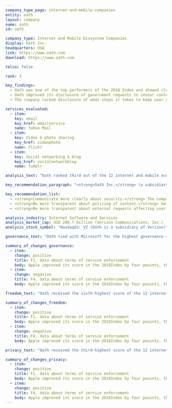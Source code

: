 ```yaml
---
company_type_page: internet-and-mobile-companies
entity: oath
layout: company
name: oath
id: oath

company_type: Internet and Mobile Ecosystem Companies
display: Oath Inc.
headquarters: USA
link: https://www.oath.com
download: https://www.oath.com

telco: false

rank: 3

key_findings:
  - Oath was one of the top performers of the 2018 Index and showed clear commitments to respect freedom of expression and privacy.
  - Oath improved its disclosure of government requests to censor content and hand over user data, and clarified options users have to opt out of targeted advertising.
  - The company lacked disclosure of what steps it takes to keep user data secure, including how it handles data breaches.

services_evaluated:
  - item:
    key: email
    key_href: emailservice
    name: Yahoo Mail
  - item:
    key: Video & photo sharing
    key_href: videophoto
    name: Flickr
  - item:
    key: Social networking & blog
    key_href: socialnetworkblog
    name: Tumblr

analysis_text: "Oath ranked third out of the 12 internet and mobile ecosystem companies evaluated, behind Google and Microsoft. A member of the Global Network Initiative (GNI), Oath has continued to implement many of the human rights commitments and policies previously established by Yahoo, following Verizon’s acquisition of Yahoo and the establishment of Oath in June 2017. The company made several improvements in the 2018 Index, including incorporating Tumblr into Oath’s more detailed transparency reporting. While Oath disclosed a strong commitment to respect human rights at the governance level, it could still improve its disclosure of key policies affecting users’ freedom of expression and privacy. It could be more transparent about how it polices content on its services and could be more clear about its security practices. Oath disclosed less data than all other U.S. internet and mobile ecosystem companies about the government and private requests it received for user information. <a href=\"https://www.congress.gov/bill/114th-congress/house-bill/2048\" target=\"_blank\">U.S. law prohibits companies</a> from disclosing exact numbers of government requests for stored and real-time user information they receive, which prevented Oath from being fully transparent in that area."

key_recommendation_paragraph: "<strong>Oath Inc.</strong> (a subsidiary of Verizon Communications) provides a range of communication, sharing, and information and content services. Following the acquisition of Yahoo by Verizon Communications in June 2017, Verizon combined Yahoo-branded services and AOL-branded services into a new subsidiary called Oath."

key_recommendation_list:
  - <strong>Communicate more clearly about security.</strong> The company should disclose more about its processes for responding to data breaches and preventing unauthorized access.
  - <strong>Be more transparent about policing of content.</strong> Oath should disclose data about the volume and nature of content or accounts it restricts for terms of service violations.
  - <strong>Be more transparent about external requests affecting user rights.</strong> Oath should improve its disclosure of government and private requests to restrict content or accounts and hand over user information.

analysis_industry: Internet Software and Services
analysis_market_cap: USD 200.7 billion (Verizon Communications, Inc.)
analysis_stock_symbol: "NasdaqGS: VZ (Oath is a subsidiary of Verizon)"

governance_text: "Oath tied with Microsoft for the highest governance score among internet and mobile ecosystem companies. The company disclosed a clear commitment to freedom of expression and privacy as human rights (G1), evidence of senior leadership oversight of human rights concerns (G2), and employee training and a whistleblower program addressing freedom of expression and privacy (G3). Oath disclosed evidence that it engages with stakeholders, including civil society, on freedom of expression and privacy issues (G5). Disclosure of its human rights due diligence processes (G4) declined slightly since the 2017 Index, due to less clear disclosure of whether its human rights impact assessments (HRIAs) are incorporated into executive- or board-level decisions (G4). Like most companies evaluated, Oath did not disclose sufficient grievance and remedy mechanisms (G6)."

summary_of_changes_governance:
  - item:
    change: positive
    title: F1. data about terms of service enforcement
    body: Apple improved its score in the 2018Index by four pouints, the second-largest score improvement of any company evaluated(after Twitter). The company improved its public commitment.
  - item:
    change: negative
    title: F4. data about terms of service enforcement
    body: Apple improved its score in the 2018Index by four pouints, the second-largest score improvement of any company evaluated(after Twitter). The company improved its public commitment.

freedom_text: "Oath received the sixth-highest score of the 12 internet and mobile ecosystem companies evaluated in the Freedom of Expression category, behind Facebook, Google, Kakao, Microsoft, and Twitter.<br /><br /><strong>Restricting content and accounts:</strong> Oath was less transparent about its process for enforcing its terms of service (F3) than many of its peers, including Facebook, Google, Kakao, Microsoft, and Twitter. Like most companies, Oath did not disclose any data about the volume or nature of actions it took to enforce its rules, such as removing content or restricting users’ accounts (F4). The company clarified and improved policies regarding whether it notifies users of account restrictions (F8).<br /><br /><strong>Content and account restriction requests:</strong> Oath disclosed more than all of its peers other than Google about how it handles government and private requests to censor content or restrict accounts (F5-F7). It improved its disclosure due to the inclusion of Tumblr in the parent company’s transparency reports, which contained more comprehensive information than Tumblr's previous reports. Like most companies evaluated, Oath provided less thorough disclosure of its processes for content or account restriction requests filed through private processes than it did for government requests (F5).<br /><br /><strong>Identity policy:</strong> Tumblr disclosed it does not require users to verify their identities, but for Yahoo Mail and Flickr, the company disclosed that users are required to verify their account with a phone number, which in some jurisdictions can be used by law enforcement or other government officials to connect users with their offline identities (F11)."

summary_of_changes_freedom:
  - item:
    change: positive
    title: F1. data about terms of service enforcement
    body: Apple improved its score in the 2018Index by four pouints, the second-largest score improvement of any company evaluated(after Twitter). The company improved its public commitment.
  - item:
    change: negative
    title: F4. data about terms of service enforcement
    body: Apple improved its score in the 2018Index by four pouints, the second-largest score improvement of any company evaluated(after Twitter). The company improved its public commitment.

privacy_text: "Oath received the third-highest score of the 12 internet and mobile ecosystem companies evaluated in the Privacy category, behind Google and Microsoft and on par with Apple.<br /><br /><strong>Handling of user information:</strong> Oath disclosed less than Twitter and Google but more than the other internet and mobile ecosystem companies evaluated about how it handles user information (P3-P9). Oath disclosed more about what user information it collects and shares (P3, P4) than it did about its purpose for doing so (P5). While it improved its disclosure of options users have to opt out of targeted advertising (P7), this suggested that targeted advertising is on by default. Oath offered more information than most of its peers, aside from Google, about whether users can access the information that the company holds about them (P8).<br /><br /><strong>Requests for user information:</strong> Oath was less transparent than Google and Microsoft about its process for responding to government and private requests for user information (P10), but disclosed more than the rest of its peers. Oath now includes Tumblr in its transparency reporting, which contained more detailed disclosure of Tumblr’s handling of government and private requests for user information. However, Oath disclosed less data than all other U.S. internet and mobile ecosystem companies about the government and private requests it received for user data (P11). Oath did not disclose the exact number of requests received for stored or real-time user data, or what actions it took in response to these requests, because U.S. companies are  <a href=\"https://www.congress.gov/bill/114th-congress/house-bill/2048\" target=\"_blank\">prohibited by law</a> from doing so. The company disclosed clear policies for notifying users of government requests for their user information, when legally possible, similar to most U.S. companies (P12).<br /><br /><strong>Security:</strong> Oath disclosed less about its security policies than Google, Yandex, Microsoft, Kakao, and Apple (P13-P18). It disclosed nothing about its policies for handling data breaches (P15), like most companies in the Index. Oath’s disclosure of its encryption practices improved slightly due to a change in Tumblr’s disclosure in which the company stated that the transmission of data for Tumblr blogs is encrypted by default (P16)."

summary_of_changes_privacy:
  - item:
    change: positive
    title: F1. data about terms of service enforcement
    body: Apple improved its score in the 2018Index by four pouints, the second-largest score improvement of any company evaluated(after Twitter). The company improved its public commitment.
  - item:
    change: positive
    title: F4. data about terms of service enforcement
    body: Apple improved its score in the 2018Index by four pouints, the second-largest score improvement of any company evaluated(after Twitter). The company improved its public commitment.
---
```

